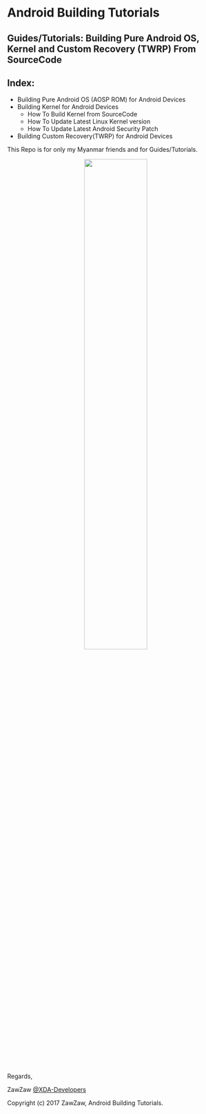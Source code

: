 # Android Building Tutorials

## Guides/Tutorials: Building Pure Android OS, Kernel and Custom Recovery (TWRP) From SourceCode

## Index:
- Building Pure Android OS (AOSP ROM) for Android Devices
- Building Kernel for Android Devices
  - How To Build Kernel from SourceCode
  - How To Update Latest Linux Kernel version
  - How To Update Latest Android Security Patch 
- Building Custom Recovery(TWRP) for Android Devices

This Repo is for only my Myanmar friends and for Guides/Tutorials.

<center><img src="https://upload.wikimedia.org/wikipedia/commons/thumb/d/db/Android_robot_2014.svg/511px-Android_robot_2014.svg.png" height="54%" width="54%;"/></center> 


Regards,

ZawZaw [@XDA-Developers](https://forum.xda-developers.com/member.php?u=7581611)

Copyright (c) 2017 ZawZaw, Android Building Tutorials.
